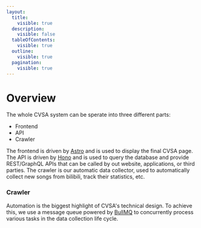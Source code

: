 ```yaml
---
layout:
  title:
    visible: true
  description:
    visible: false
  tableOfContents:
    visible: true
  outline:
    visible: true
  pagination:
    visible: true
---
```


# Overview

The whole CVSA system can be sperate into three different parts:

* Frontend
* API
* Crawler

The frontend is driven by [Astro](https://astro.build/) and is used to display the final CVSA page. The API is driven by [Hono](https://hono.dev) and is used to query the database and provide REST/GraphQL APIs that can be called by out website, applications, or third parties. The crawler is our automatic data collector, used to automatically collect new songs from bilibili, track their statistics, etc.

### Crawler

Automation is the biggest highlight of CVSA's technical design. To achieve this, we use a message queue powered by [BullMQ](https://bullmq.io/) to concurrently process various tasks in the data collection life cycle.
